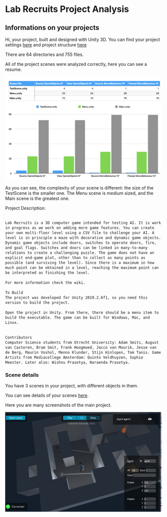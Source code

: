 # Lab Recruits Project Analysis

## Informations on your projects

Hi, your project, built and designed with Unity 3D.
You can find your project settings [here](project/tree.md) and project structure [here](project/tree_structure.md)

There are 64 directories and 755 files.

All of the project scenes were analyzed correctly, here you can see a resume.

![Validation](_images/validazione.png)

As you can see, the complexity of your scene is different: the size of the TestScene is the smaller one. The Menu scene is medium sized, and the Main scene is the greatest one.

Project Description:
```

Lab Recruits is a 3D computer game intended for testing AI. It is work in progress as we work on adding more game features. You can create your own multi-floor level using a CSV file to challenge your AI. A level is in principle a maze with decorative and dynamic game objects. Dynamic game objects include doors, switches to operate doors, fire, and goal flags. Switches and doors can be linked in many-to-many relations to create a challenging puzzle. The game does not have an explicit end-game plot, other than to collect as many points as possible (and surviving the level). Since there is a maximum in how much point can be obtained in a level, reaching the maximum point can be interpreted as finishing the level.

For more information check the wiki.

To Build
The project was developed for Unity 2019.2.6f1, so you need this version to build the project.

Open the project in Unity. From there, there should be a menu item to build the executable. The game can be built for Windows, Mac, and Linux.


Contributors
Computer Science students from Utrecht University: Adam Smits, August van Casteren, Bram Smit, Frank Hoogmoed, Jacco van Mourik, Jesse van de Berg, Maurin Voshol, Menno Klunder, Stijn Hinlopen, Tom Tanis. Game Artists from Mediacollege Amsterdam: Quinto Veldhuyzen, Sophie Meester. Later also: Wishnu Prasetya, Naraenda Prasetya.

```

### Scene details
You have 3 scenes in your project, with different objects in them.

You can see details of your scenes [here](README.md).

Here you are many screenshots of the main project.

![alt text](_images/LRSS3.png "Screenshot")
